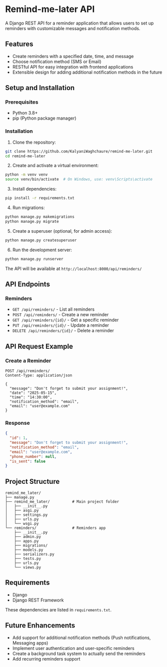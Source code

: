 # Remind-me-later API

A Django REST API for a reminder application that allows users to set up reminders with customizable messages and notification methods.

## Features

- Create reminders with a specified date, time, and message
- Choose notification method (SMS or Email)
- RESTful API for easy integration with frontend applications
- Extensible design for adding additional notification methods in the future

## Setup and Installation

### Prerequisites

- Python 3.8+
- pip (Python package manager)

### Installation

1. Clone the repository:
```bash
git clone https://github.com/KalyaniWaghchaure/remind-me-later.git
cd remind-me-later
```

2. Create and activate a virtual environment:
```bash
python -m venv venv
source venv/bin/activate  # On Windows, use: venv\Scripts\activate
```

3. Install dependencies:
```bash
pip install -r requirements.txt
```

4. Run migrations:
```bash
python manage.py makemigrations
python manage.py migrate
```

5. Create a superuser (optional, for admin access):
```bash
python manage.py createsuperuser
```

6. Run the development server:
```bash
python manage.py runserver
```

The API will be available at `http://localhost:8000/api/reminders/`

## API Endpoints

### Reminders

- `GET /api/reminders/` - List all reminders
- `POST /api/reminders/` - Create a new reminder
- `GET /api/reminders/{id}/` - Get a specific reminder
- `PUT /api/reminders/{id}/` - Update a reminder
- `DELETE /api/reminders/{id}/` - Delete a reminder

## API Request Example

### Create a Reminder

```http
POST /api/reminders/
Content-Type: application/json

{
  "message": "Don't forget to submit your assignment!",
  "date": "2025-05-15",
  "time": "14:30:00",
  "notification_method": "email",
  "email": "user@example.com"
}
```

### Response

```json
{
  "id": 1,
  "message": "Don't forget to submit your assignment!",
  "notification_method": "email",
  "email": "user@example.com",
  "phone_number": null,
  "is_sent": false
}
```

## Project Structure

```
remind_me_later/
├── manage.py
├── remind_me_later/          # Main project folder
│   ├── __init__.py
│   ├── asgi.py
│   ├── settings.py
│   ├── urls.py
│   └── wsgi.py
└── reminders/                # Reminders app
    ├── __init__.py
    ├── admin.py
    ├── apps.py
    ├── migrations/
    ├── models.py
    ├── serializers.py
    ├── tests.py
    ├── urls.py
    └── views.py
```

## Requirements

- Django
- Django REST Framework

These dependencies are listed in `requirements.txt`.

## Future Enhancements

- Add support for additional notification methods (Push notifications, Messaging apps)
- Implement user authentication and user-specific reminders
- Create a background task system to actually send the reminders
- Add recurring reminders support
